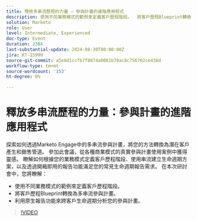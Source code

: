 ```yaml
---
title: 釋放多串流歷程的力量 — 參與計畫的進階應用程式
description: 使用不同業務模式的範例來定義客戶歷程階段。  將客戶歷程Blueprint轉換為多串流參與計畫。  利用原生報告功能來跨客戶生命週期分析您的參與計畫。
solution: Marketo
role: User
level: Intermediate, Experienced
doc-type: Event
duration: 2384
last-substantial-update: 2024-08-30T00:00:00Z
jira: KT-15999
source-git-commit: a5e8d1ccfb7f8874a0081b70ac8c756702ce438d
workflow-type: tm+mt
source-wordcount: '153'
ht-degree: 0%

---
```



# 釋放多串流歷程的力量：參與計畫的進階應用程式

探索如何透過Marketo Engage中的多串流參與計畫，將您的方法轉換為潛在客戶產生和銷售管道。 參加此會議，從各種商業模式的真實參與計畫使用案例中獲得靈感。 瞭解如何根據您的業務模式定義客戶歷程階段、使用串流建立生命週期方案，以及透過開箱即用的報告功能滿足您的常見生命週期報告需求。 在本次研討會中，您將瞭解：

* 使用不同業務模式的範例來定義客戶歷程階段。
* 將客戶歷程Blueprint轉換為多串流參與計畫。
* 利用原生報告功能來跨客戶生命週期分析您的參與計畫。

>[!VIDEO](https://video.tv.adobe.com/v/3432942/?learn=on)
